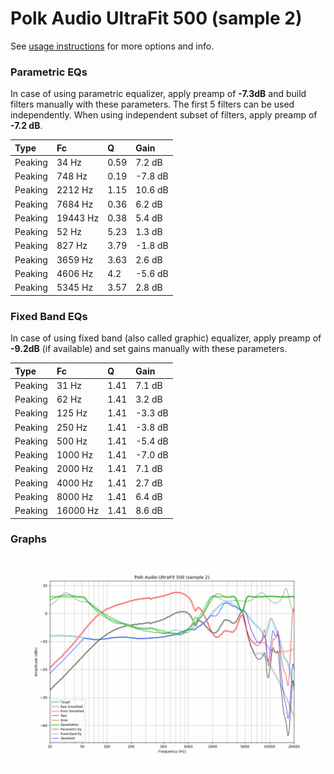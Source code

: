 # Polk Audio UltraFit 500 (sample 2)
See [usage instructions](https://github.com/jaakkopasanen/AutoEq#usage) for more options and info.

### Parametric EQs
In case of using parametric equalizer, apply preamp of **-7.3dB** and build filters manually
with these parameters. The first 5 filters can be used independently.
When using independent subset of filters, apply preamp of **-7.2 dB**.

| Type    | Fc       |    Q | Gain    |
|:--------|:---------|:-----|:--------|
| Peaking | 34 Hz    | 0.59 | 7.2 dB  |
| Peaking | 748 Hz   | 0.19 | -7.8 dB |
| Peaking | 2212 Hz  | 1.15 | 10.6 dB |
| Peaking | 7684 Hz  | 0.36 | 6.2 dB  |
| Peaking | 19443 Hz | 0.38 | 5.4 dB  |
| Peaking | 52 Hz    | 5.23 | 1.3 dB  |
| Peaking | 827 Hz   | 3.79 | -1.8 dB |
| Peaking | 3659 Hz  | 3.63 | 2.6 dB  |
| Peaking | 4606 Hz  | 4.2  | -5.6 dB |
| Peaking | 5345 Hz  | 3.57 | 2.8 dB  |

### Fixed Band EQs
In case of using fixed band (also called graphic) equalizer, apply preamp of **-9.2dB**
(if available) and set gains manually with these parameters.

| Type    | Fc       |    Q | Gain    |
|:--------|:---------|:-----|:--------|
| Peaking | 31 Hz    | 1.41 | 7.1 dB  |
| Peaking | 62 Hz    | 1.41 | 3.2 dB  |
| Peaking | 125 Hz   | 1.41 | -3.3 dB |
| Peaking | 250 Hz   | 1.41 | -3.8 dB |
| Peaking | 500 Hz   | 1.41 | -5.4 dB |
| Peaking | 1000 Hz  | 1.41 | -7.0 dB |
| Peaking | 2000 Hz  | 1.41 | 7.1 dB  |
| Peaking | 4000 Hz  | 1.41 | 2.7 dB  |
| Peaking | 8000 Hz  | 1.41 | 6.4 dB  |
| Peaking | 16000 Hz | 1.41 | 8.6 dB  |

### Graphs
![](./Polk%20Audio%20UltraFit%20500%20(sample%202).png)